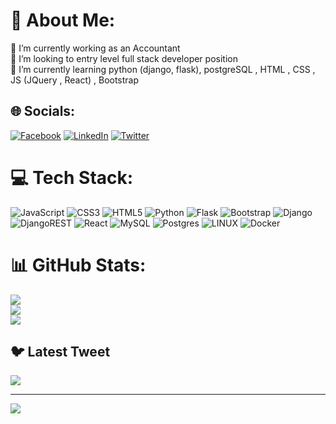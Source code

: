 # 💫 About Me:
🔭 I’m currently working as an Accountant<br>👯 I’m looking to entry level full stack developer position<br>🌱 I’m currently learning python (django, flask), postgreSQL , HTML , CSS , JS (JQuery , React) , Bootstrap<br>


## 🌐 Socials:
[![Facebook](https://img.shields.io/badge/Facebook-%231877F2.svg?logo=Facebook&logoColor=white)](https://facebook.com/mitsos.ker/) [![LinkedIn](https://img.shields.io/badge/LinkedIn-%230077B5.svg?logo=linkedin&logoColor=white)](https://linkedin.com/in/Dimitrios-Keramidas) [![Twitter](https://img.shields.io/badge/Twitter-%231DA1F2.svg?logo=Twitter&logoColor=white)](https://twitter.com/M1ts0ul4S) 

# 💻 Tech Stack:
![JavaScript](https://img.shields.io/badge/javascript-%23323330.svg?style=flat&logo=javascript&logoColor=%23F7DF1E) ![CSS3](https://img.shields.io/badge/css3-%231572B6.svg?style=flat&logo=css3&logoColor=white) ![HTML5](https://img.shields.io/badge/html5-%23E34F26.svg?style=flat&logo=html5&logoColor=white) ![Python](https://img.shields.io/badge/python-3670A0?style=flat&logo=python&logoColor=ffdd54) ![Flask](https://img.shields.io/badge/flask-%23000.svg?style=flat&logo=flask&logoColor=white) ![Bootstrap](https://img.shields.io/badge/bootstrap-%23563D7C.svg?style=flat&logo=bootstrap&logoColor=white) ![Django](https://img.shields.io/badge/django-%23092E20.svg?style=flat&logo=django&logoColor=white) ![DjangoREST](https://img.shields.io/badge/DJANGO-REST-ff1709?style=flat&logo=django&logoColor=white&color=ff1709&labelColor=gray) ![React](https://img.shields.io/badge/react-%2320232a.svg?style=flat&logo=react&logoColor=%2361DAFB) ![MySQL](https://img.shields.io/badge/mysql-%2300f.svg?style=flat&logo=mysql&logoColor=white) ![Postgres](https://img.shields.io/badge/postgres-%23316192.svg?style=flat&logo=postgresql&logoColor=white) ![LINUX](https://img.shields.io/badge/Linux-FCC624?style=flat&logo=linux&logoColor=black) ![Docker](https://img.shields.io/badge/docker-%230db7ed.svg?style=flat&logo=docker&logoColor=white)
# 📊 GitHub Stats:
![](https://github-readme-stats.vercel.app/api?username=dkeram&theme=dark&hide_border=false&include_all_commits=true&count_private=true)<br/>
![](https://github-readme-streak-stats.herokuapp.com/?user=dkeram&theme=dark&hide_border=false)<br/>
![](https://github-readme-stats.vercel.app/api/top-langs/?username=dkeram&theme=dark&hide_border=false&include_all_commits=true&count_private=true&layout=compact)

## 🐦 Latest Tweet
[![](https://gtce.itsvg.in/api?username=M1ts0ul4S)](https://github.com/VishwaGauravIn/github-twitter-card-embed)

---
[![](https://visitcount.itsvg.in/api?id=m1ts0ulas&icon=0&color=0)](https://visitcount.itsvg.in)

<!-- Proudly created with GPRM ( https://gprm.itsvg.in ) -->

